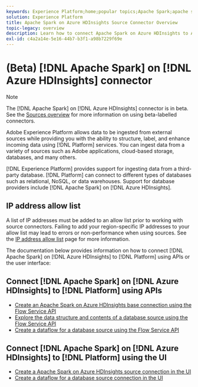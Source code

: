 ```yaml
---
keywords: Experience Platform;home;popular topics;Apache Spark;apache spark;Azure HDInsights;azure hdinsights
solution: Experience Platform
title: Apache Spark on Azure HDInsights Source Connector Overview
topic-legacy: overview
description: Learn how to connect Apache Spark on Azure HDInsights to Adobe Experience Platform using APIs or the user interface.
exl-id: c4a2a14e-5e16-44b7-b3f1-a98b7229f69e
---
```

# (Beta) [!DNL Apache Spark] on [!DNL Azure HDInsights] connector

>[!NOTE]
>
>The [!DNL Apache Spark] on [!DNL Azure HDInsights] connector is in beta. See the [Sources overview](../../home.md#terms-and-conditions) for more information on using beta-labelled connectors.

Adobe Experience Platform allows data to be ingested from external sources while providing you with the ability to structure, label, and enhance incoming data using [!DNL Platform] services. You can ingest data from a variety of sources such as Adobe applications, cloud-based storage, databases, and many others.

[!DNL Experience Platform] provides support for ingesting data from a third-party database. [!DNL Platform] can connect to different types of databases such as relational, NoSQL, or data warehouses. Support for database providers include [!DNL Apache Spark] on [!DNL Azure HDInsights].

## IP address allow list

A list of IP addresses must be added to an allow list prior to working with source connectors. Failing to add your region-specific IP addresses to your allow list may lead to errors or non-performance when using sources. See the [IP address allow list](../../ip-address-allow-list.md) page for more information.

The documentation below provides information on how to connect [!DNL Apache Spark] on [!DNL Azure HDInsights] to [!DNL Platform] using APIs or the user interface:

## Connect [!DNL Apache Spark] on [!DNL Azure HDInsights] to [!DNL Platform] using APIs

- [Create an Apache Spark on Azure HDInsights base connection using the Flow Service API](../../tutorials/api/create/databases/spark.md)
- [Explore the data structure and contents of a database source using the Flow Service API](../../tutorials/api/explore/database-nosql.md)
- [Create a dataflow for a database source using the Flow Service API](../../tutorials/api/collect/database-nosql.md)

## Connect [!DNL Apache Spark] on [!DNL Azure HDInsights] to [!DNL Platform] using the UI

- [Create a Apache Spark on Azure HDInsights source connection in the UI](../../tutorials/ui/create/databases/spark.md)
- [Create a dataflow for a database source connection in the UI](../../tutorials/ui/dataflow/databases.md)
